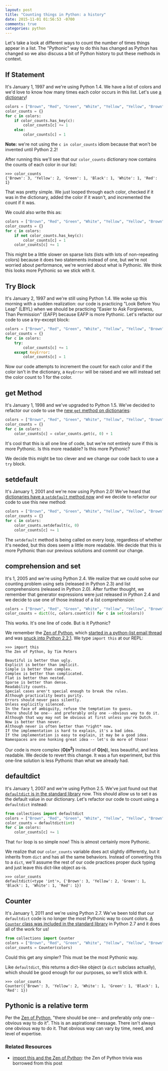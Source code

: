 ```yaml
---
layout: post
title: "Counting things in Python: a history"
date: 2015-11-01 01:56:53 -0700
comments: true
categories: python
---
```


Let's take a look at different ways to count the number of times things appear in a list.  The "Pythonic" way to do this has changed as Python has changed so we also discuss a bit of Python history to put these methods in context.

## If Statement

It's January 1, 1997 and we're using Python 1.4.  We have a list of colors and we'd love to know how many times each color occurs in this list.  Let's use [a dictionary][1.4]!

```python
colors = ["Brown", "Red", "Green", "White", "Yellow", "Yellow", "Brown", "Brown", "Black"]
color_counts = {}
for c in colors:
    if color_counts.has_key(c):
        color_counts[c] += 1
    else:
        color_counts[c] = 1
```

**Note:** we're not using the `c in color_counts` idiom because that won't be invented until Python 2.2!

After running this we'll see that our `color_counts` dictionary now contains the counts of each color in our list:

```pycon
>>> color_counts
{'Brown': 3, 'Yellow': 2, 'Green': 1, 'Black': 1, 'White': 1, 'Red': 1}
```

That was pretty simple.  We just looped through each color, checked if it was in the dictionary, added the color if it wasn't, and incremented the count if it was.

We could also write this as:

```python
colors = ["Brown", "Red", "Green", "White", "Yellow", "Yellow", "Brown", "Brown", "Black"]
color_counts = {}
for c in colors:
    if not color_counts.has_key(c):
        color_counts[c] = 1
    color_counts[c] += 1
```

This might be a little slower on sparse lists (lists with lots of non-repeating colors) because it does two statements instead of one, but we're not worried about performance, we're worried about what is Pythonic.  We think this looks more Pythonic so we stick with it.

## Try Block

It's January 2, 1997 and we're still using Python 1.4.  We woke up this morning with a sudden realization: our code is practicing "Look Before You Leap" (LBYL) when we should be practicing "Easier to Ask Forgiveness, Than Permission" (EAFP) because EAFP is more Pythonic.  Let's refactor our code to use a try-except block:

```python
colors = ["Brown", "Red", "Green", "White", "Yellow", "Yellow", "Brown", "Brown", "Black"]
color_counts = {}
for c in colors:
    try:
        color_counts[c] += 1
    except KeyError:
        color_counts[c] = 1
```

Now our code attempts to increment the count for each color and if the color isn't in the dictionary, a `KeyError` will be raised and we will instead set the color count to 1 for the color.

## get Method

It's January 1, 1998 and we've upgraded to Python 1.5.  We've decided to refactor our code to use the [new `get` method on dictionaries][1.5]:

```python
colors = ["Brown", "Red", "Green", "White", "Yellow", "Yellow", "Brown", "Brown", "Black"]
color_counts = {}
for c in colors:
    color_counts[c] = color_counts.get(c, 0) + 1
```

It's cool that this is all one line of code, but we're not entirely sure if this is more Pythonic.  Is this more readable?  Is this more Pythonic?

We decide this might be too clever and we change our code back to use a `try` block.

## setdefault

It's January 1, 2001 and we're now using Python 2.0!  We've heard that [dictionaries have a `setdefault` method now][2.0] and we decide to refactor our code to use this new method:

```python
colors = ["Brown", "Red", "Green", "White", "Yellow", "Yellow", "Brown", "Brown", "Black"]
color_counts = {}
for c in colors:
    color_counts.setdefault(c, 0)
    color_counts[c] += 1
```

The `setdefault` method is being called on every loop, regardless of whether it's needed, but this does seem a little more readable.  We decide that this is more Pythonic than our previous solutions and commit our change.

## comprehension and set

It's 1, 2005 and we're using Python 2.4.  We realize that we could solve our counting problem using sets (released in Python 2.3) and list comprehensions (released in Python 2.0).  After further thought, we remember that generator expressions were just released in Python 2.4 and we decide to use one of those instead of a list comprehension:

```python
colors = ["Brown", "Red", "Green", "White", "Yellow", "Yellow", "Brown", "Brown", "Black"]
color_counts = dict((c, colors.count(c)) for c in set(colors))
```

This works.  It's one line of code.  But is it Pythonic?

We remember the [Zen of Python][], which [started in a python-list email thread][zen email] and was [snuck into Python 2.2.1][import this].  We type ``import this`` at our REPL:

```pycon
>>> import this
The Zen of Python, by Tim Peters

Beautiful is better than ugly.
Explicit is better than implicit.
Simple is better than complex.
Complex is better than complicated.
Flat is better than nested.
Sparse is better than dense.
Readability counts.
Special cases aren't special enough to break the rules.
Although practicality beats purity.
Errors should never pass silently.
Unless explicitly silenced.
In the face of ambiguity, refuse the temptation to guess.
There should be one-- and preferably only one --obvious way to do it.
Although that way may not be obvious at first unless you're Dutch.
Now is better than never.
Although never is often better than *right* now.
If the implementation is hard to explain, it's a bad idea.
If the implementation is easy to explain, it may be a good idea.
Namespaces are one honking great idea -- let's do more of those!
```

Our code is more complex (**O(n<sup>2</sup>)** instead of **O(n)**), less beautiful, and less readable.  We decide to revert this change.  It was a fun experiment, but this one-line solution is less Pythonic than what we already had.

## defaultdict

It's January 1, 2007 and we're using Python 2.5.  We've just found out that [`defaultdict` is in the standard library][2.5] now.  This should allow us to set `0` as the default value in our dictionary.  Let's refactor our code to count using a `defaultdict` instead:

```python
from collections import defaultdict
colors = ["Brown", "Red", "Green", "White", "Yellow", "Yellow", "Brown", "Brown", "Black"]
color_counts = defaultdict(int)
for c in colors:
    color_counts[c] += 1
```

That `for` loop is so simple now!  This is almost certainly more Pythonic.

We realize that our `color_counts` variable does act slightly differently, but it inherits from `dict` and has all the same behaviors.  Instead of converting this to a `dict`, we'll assume the rest of our code practices proper duck typing and just leave this dict-like object as-is.

```pycon
>>> color_counts
defaultdict(<type 'int'>, {'Brown': 3, 'Yellow': 2, 'Green': 1, 'Black': 1, 'White': 1, 'Red': 1})
```

## Counter

It's January 1, 2011 and we're using Python 2.7.  We've been told that our `defaultdict` code is no longer the most Pythonic way to count colors.  [A `Counter` class was included in the standard library][2.7] in Python 2.7 and it does all of the work for us!

```python
from collections import Counter
colors = ["Brown", "Red", "Green", "White", "Yellow", "Yellow", "Brown", "Brown", "Black"]
color_counts = Counter(colors)
```

Could this get any simpler?  This must be the most Pythonic way.

Like `defaultdict`, this returns a dict-like object (a `dict` subclass actually), which should be good enough for our purposes, so we'll stick with it.

```pycon
>>> color_counts
Counter({'Brown': 3, 'Yellow': 2, 'White': 1, 'Green': 1, 'Black': 1, 'Red': 1})
```

## Pythonic is a relative term

Per the [Zen of Python][], "there should be one-- and preferably only one-- obvious way to do it".  This is an aspirational message.  There isn't always one obvious way to do it.  That obvious way can vary by time, need, and level of expertise.

### Related Resources

- [import this and the Zen of Python](http://www.wefearchange.org/2010/06/import-this-and-zen-of-python.html): the Zen of Python trivia was borrowed from this post

[1.4]: https://docs.python.org/release/1.4/lib/node13.html
[1.5]: https://docs.python.org/release/1.5/lib/node13.html
[2.0]: https://docs.python.org/release/2.0/lib/typesmapping.html
[2.5]: https://docs.python.org/release/2.5/lib/defaultdict-objects.html
[2.7]: https://docs.python.org/2.7/library/collections.html#collections.Counter
[zen email]: https://mail.python.org/pipermail/python-list/1999-June/001951.html
[import this]: http://svn.python.org/view/python/tags/r221/Lib/this.py?revision=25249&view=markup
[zen of python]: https://www.python.org/dev/peps/pep-0020/
